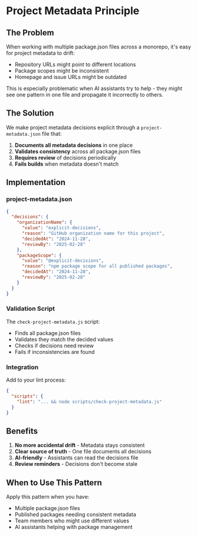 # Project Metadata Principle

## The Problem

When working with multiple package.json files across a monorepo, it's easy for project metadata to drift:

- Repository URLs might point to different locations
- Package scopes might be inconsistent  
- Homepage and issue URLs might be outdated

This is especially problematic when AI assistants try to help - they might see one pattern in one file and propagate it incorrectly to others.

## The Solution

We make project metadata decisions explicit through a `project-metadata.json` file that:

1. **Documents all metadata decisions** in one place
2. **Validates consistency** across all package.json files
3. **Requires review** of decisions periodically
4. **Fails builds** when metadata doesn't match

## Implementation

### project-metadata.json

```json
{
  "decisions": {
    "organizationName": {
      "value": "explicit-decisions",
      "reason": "GitHub organization name for this project",
      "decidedAt": "2024-11-28",
      "reviewBy": "2025-02-28"
    },
    "packageScope": {
      "value": "@explicit-decisions",
      "reason": "npm package scope for all published packages",
      "decidedAt": "2024-11-28",
      "reviewBy": "2025-02-28"
    }
  }
}
```

### Validation Script

The `check-project-metadata.js` script:

- Finds all package.json files
- Validates they match the decided values
- Checks if decisions need review
- Fails if inconsistencies are found

### Integration

Add to your lint process:

```json
{
  "scripts": {
    "lint": "... && node scripts/check-project-metadata.js"
  }
}
```

## Benefits

1. **No more accidental drift** - Metadata stays consistent
2. **Clear source of truth** - One file documents all decisions
3. **AI-friendly** - Assistants can read the decisions file
4. **Review reminders** - Decisions don't become stale

## When to Use This Pattern

Apply this pattern when you have:

- Multiple package.json files
- Published packages needing consistent metadata
- Team members who might use different values
- AI assistants helping with package management
